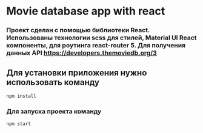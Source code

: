 # Movie database app with react
### Проект сделан с помощью библиотеки React. Использованы технологии scss для стилей, Material UI React компоненты, для роутинга react-router 5. Для получения данных API https://developers.themoviedb.org/3
## Для установки приложения нужно использовать команду
```
npm install
```
### Для запуска проекта команду
```
npm start
```